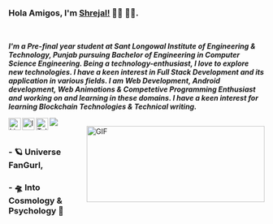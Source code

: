 ### Hola Amigos, I'm [Shrejal!](https://shrejal.codes) 👋🏻 👩‍💻.
<br>

***I'm a Pre-final year student at Sant Longowal Institute of Engineering & Technology, Punjab pursuing Bachelor of Engineering in Computer Science Engineering. Being a technology-enthusiast, I love to explore new technologies. I have a keen interest in Full Stack Development and its application in various fields.
I am Web Development, Android development, Web Animations & Competetive Programming Enthusiast and working on and learning in these domains.
I have a keen interest for learning Blockchain Technologies & Technical writing.***
<br/>

<a href="https://www.linkedin.com/in/shrejal-singh-8026a816b/">
  <img align="left" alt="Linkedin" width="24px" src="https://cdn.jsdelivr.net/npm/simple-icons@v3/icons/linkedin.svg" />
</a>
<a href="https://www.instagram.com/_shrejal.singh_/">
  <img align="left" alt="Instagram" width="24px" src="https://cdn.jsdelivr.net/npm/simple-icons@v3/icons/instagram.svg" />
</a>
<a href="https://t.me/@ShrejalS">
  <img align="left" alt="Telegram" width="24px" src="https://cdn.jsdelivr.net/npm/simple-icons@v3/icons/telegram.svg" />
</a>

![](https://visitor-badge.glitch.me/badge?page_id=shrejal99.shrejal99)
<br />
<img align="right" height="150px" width="350px" alt="GIF" src="https://data.whicdn.com/images/229291713/original.gif" />
<br />
<p align="center">
<h3> - 🪐 Universe FanGurl, </h3>
<h3> - 🛸 Into Cosmology & Psychology 🧠 </h3>
</p>
<br />
<h1 align='center'></h1>

